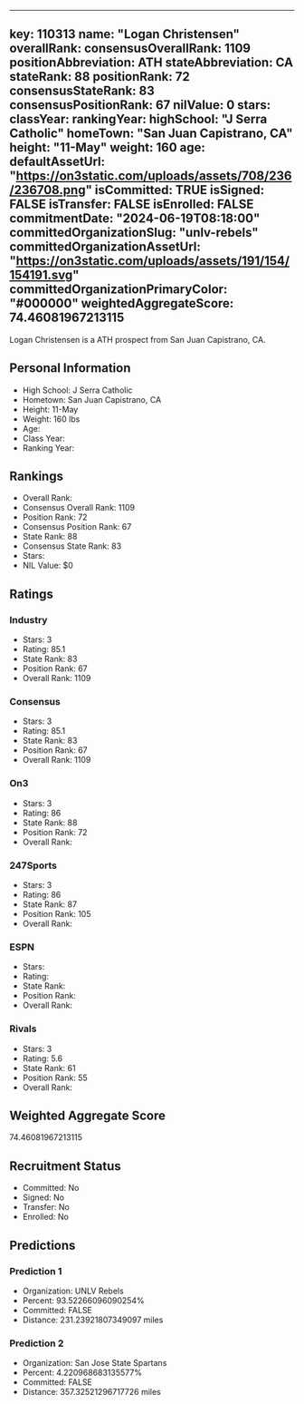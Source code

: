 ---
  key: 110313
  name: "Logan Christensen"
  overallRank: 
  consensusOverallRank: 1109
  positionAbbreviation: ATH
  stateAbbreviation: CA
  stateRank: 88
  positionRank: 72
  consensusStateRank: 83
  consensusPositionRank: 67
  nilValue: 0
  stars: 
  classYear: 
  rankingYear: 
  highSchool: "J Serra Catholic"
  homeTown: "San Juan Capistrano, CA"
  height: "11-May"
  weight: 160
  age: 
  defaultAssetUrl: "https://on3static.com/uploads/assets/708/236/236708.png"
  isCommitted: TRUE
  isSigned: FALSE
  isTransfer: FALSE
  isEnrolled: FALSE
  commitmentDate: "2024-06-19T08:18:00"
  committedOrganizationSlug: "unlv-rebels"
  committedOrganizationAssetUrl: "https://on3static.com/uploads/assets/191/154/154191.svg"
  committedOrganizationPrimaryColor: "#000000"
  weightedAggregateScore: 74.46081967213115
  ---
  
  Logan Christensen is a ATH prospect from San Juan Capistrano, CA.
  
  ## Personal Information
  - High School: J Serra Catholic
  - Hometown: San Juan Capistrano, CA
  - Height: 11-May
  - Weight: 160 lbs
  - Age: 
  - Class Year: 
  - Ranking Year: 
  
  ## Rankings
  - Overall Rank: 
  - Consensus Overall Rank: 1109
  - Position Rank: 72
  - Consensus Position Rank: 67
  - State Rank: 88
  - Consensus State Rank: 83
  - Stars: 
  - NIL Value: $0
  
  ## Ratings
  
  ### Industry
  - Stars: 3
  - Rating: 85.1
  - State Rank: 83
  - Position Rank: 67
  - Overall Rank: 1109
  
  ### Consensus
  - Stars: 3
  - Rating: 85.1
  - State Rank: 83
  - Position Rank: 67
  - Overall Rank: 1109
  
  ### On3
  - Stars: 3
  - Rating: 86
  - State Rank: 88
  - Position Rank: 72
  - Overall Rank: 
  
  ### 247Sports
  - Stars: 3
  - Rating: 86
  - State Rank: 87
  - Position Rank: 105
  - Overall Rank: 
  
  ### ESPN
  - Stars: 
  - Rating: 
  - State Rank: 
  - Position Rank: 
  - Overall Rank: 
  
  ### Rivals
  - Stars: 3
  - Rating: 5.6
  - State Rank: 61
  - Position Rank: 55
  - Overall Rank: 
  
  ## Weighted Aggregate Score
  74.46081967213115
  
  ## Recruitment Status
  - Committed: No
  - Signed: No
  - Transfer: No
  - Enrolled: No
  
  
  
  ## Predictions
  
  ### Prediction 1
  - Organization: UNLV Rebels
  - Percent: 93.52266096090254%
  - Committed: FALSE
  - Distance: 231.23921807349097 miles
  
  ### Prediction 2
  - Organization: San Jose State Spartans
  - Percent: 4.220968683135577%
  - Committed: FALSE
  - Distance: 357.32521296717726 miles
  